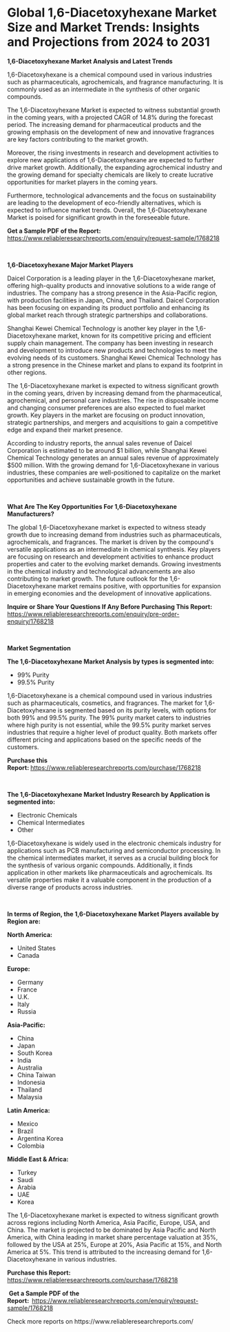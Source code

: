 <p><h1>Global 1,6-Diacetoxyhexane Market Size and Market Trends: Insights and Projections from 2024 to 2031</h1></p><p><strong>1,6-Diacetoxyhexane Market Analysis and Latest Trends</strong></p>
<p><p>1,6-Diacetoxyhexane is a chemical compound used in various industries such as pharmaceuticals, agrochemicals, and fragrance manufacturing. It is commonly used as an intermediate in the synthesis of other organic compounds.</p><p>The 1,6-Diacetoxyhexane Market is expected to witness substantial growth in the coming years, with a projected CAGR of 14.8% during the forecast period. The increasing demand for pharmaceutical products and the growing emphasis on the development of new and innovative fragrances are key factors contributing to the market growth.</p><p>Moreover, the rising investments in research and development activities to explore new applications of 1,6-Diacetoxyhexane are expected to further drive market growth. Additionally, the expanding agrochemical industry and the growing demand for specialty chemicals are likely to create lucrative opportunities for market players in the coming years.</p><p>Furthermore, technological advancements and the focus on sustainability are leading to the development of eco-friendly alternatives, which is expected to influence market trends. Overall, the 1,6-Diacetoxyhexane Market is poised for significant growth in the foreseeable future.</p></p>
<p><strong>Get a Sample PDF of the Report:&nbsp;</strong> <a href="https://www.reliableresearchreports.com/enquiry/request-sample/1768218">https://www.reliableresearchreports.com/enquiry/request-sample/1768218</a></p>
<p>&nbsp;</p>
<p><strong>1,6-Diacetoxyhexane Major Market Players</strong></p>
<p><p>Daicel Corporation is a leading player in the 1,6-Diacetoxyhexane market, offering high-quality products and innovative solutions to a wide range of industries. The company has a strong presence in the Asia-Pacific region, with production facilities in Japan, China, and Thailand. Daicel Corporation has been focusing on expanding its product portfolio and enhancing its global market reach through strategic partnerships and collaborations.</p><p>Shanghai Kewei Chemical Technology is another key player in the 1,6-Diacetoxyhexane market, known for its competitive pricing and efficient supply chain management. The company has been investing in research and development to introduce new products and technologies to meet the evolving needs of its customers. Shanghai Kewei Chemical Technology has a strong presence in the Chinese market and plans to expand its footprint in other regions.</p><p>The 1,6-Diacetoxyhexane market is expected to witness significant growth in the coming years, driven by increasing demand from the pharmaceutical, agrochemical, and personal care industries. The rise in disposable income and changing consumer preferences are also expected to fuel market growth. Key players in the market are focusing on product innovation, strategic partnerships, and mergers and acquisitions to gain a competitive edge and expand their market presence.</p><p>According to industry reports, the annual sales revenue of Daicel Corporation is estimated to be around $1 billion, while Shanghai Kewei Chemical Technology generates an annual sales revenue of approximately $500 million. With the growing demand for 1,6-Diacetoxyhexane in various industries, these companies are well-positioned to capitalize on the market opportunities and achieve sustainable growth in the future.</p></p>
<p>&nbsp;</p>
<p><strong>What Are The Key Opportunities For 1,6-Diacetoxyhexane Manufacturers?</strong></p>
<p><p>The global 1,6-Diacetoxyhexane market is expected to witness steady growth due to increasing demand from industries such as pharmaceuticals, agrochemicals, and fragrances. The market is driven by the compound's versatile applications as an intermediate in chemical synthesis. Key players are focusing on research and development activities to enhance product properties and cater to the evolving market demands. Growing investments in the chemical industry and technological advancements are also contributing to market growth. The future outlook for the 1,6-Diacetoxyhexane market remains positive, with opportunities for expansion in emerging economies and the development of innovative applications.</p></p>
<p><strong>Inquire or Share Your Questions If Any Before Purchasing This Report:</strong> <a href="https://www.reliableresearchreports.com/enquiry/pre-order-enquiry/1768218">https://www.reliableresearchreports.com/enquiry/pre-order-enquiry/1768218</a></p>
<p>&nbsp;</p>
<p><strong>Market Segmentation</strong></p>
<p><strong>The 1,6-Diacetoxyhexane Market Analysis by types is segmented into:</strong></p>
<p><ul><li>99% Purity</li><li>99.5% Purity</li></ul></p>
<p><p>1,6-Diacetoxyhexane is a chemical compound used in various industries such as pharmaceuticals, cosmetics, and fragrances. The market for 1,6-Diacetoxyhexane is segmented based on its purity levels, with options for both 99% and 99.5% purity. The 99% purity market caters to industries where high purity is not essential, while the 99.5% purity market serves industries that require a higher level of product quality. Both markets offer different pricing and applications based on the specific needs of the customers.</p></p>
<p><strong>Purchase this Report:&nbsp;</strong><a href="https://www.reliableresearchreports.com/purchase/1768218">https://www.reliableresearchreports.com/purchase/1768218</a></p>
<p>&nbsp;</p>
<p><strong>The 1,6-Diacetoxyhexane Market Industry Research by Application is segmented into:</strong></p>
<p><ul><li>Electronic Chemicals</li><li>Chemical Intermediates</li><li>Other</li></ul></p>
<p><p>1,6-Diacetoxyhexane is widely used in the electronic chemicals industry for applications such as PCB manufacturing and semiconductor processing. In the chemical intermediates market, it serves as a crucial building block for the synthesis of various organic compounds. Additionally, it finds application in other markets like pharmaceuticals and agrochemicals. Its versatile properties make it a valuable component in the production of a diverse range of products across industries.</p></p>
<p>&nbsp;</p>
<p><strong>In terms of Region, the 1,6-Diacetoxyhexane Market Players available by Region are:</strong></p>
<p>
    <p> <strong> North America: </strong>
        <ul>
            <li>United States</li>
            <li>Canada</li>
        </ul>
        </p> 
    <p> <strong> Europe: </strong>
        <ul>
            <li>Germany</li>
            <li>France</li>
            <li>U.K.</li>
            <li>Italy</li>
            <li>Russia</li>
        </ul>
        </p> 
    <p> <strong> Asia-Pacific: </strong>
        <ul>
            <li>China</li>
            <li>Japan</li>
            <li>South Korea</li>
            <li>India</li>
            <li>Australia</li>
            <li>China Taiwan</li>
            <li>Indonesia</li>
            <li>Thailand</li>
            <li>Malaysia</li>
        </ul>
        </p> 
    <p> <strong> Latin America: </strong>
        <ul>
            <li>Mexico</li>
            <li>Brazil</li>
            <li>Argentina Korea</li>
            <li>Colombia</li>
        </ul>
        </p> 
    <p> <strong> Middle East & Africa: </strong>
        <ul>
            <li>Turkey</li>
            <li>Saudi</li>
            <li>Arabia</li>
            <li>UAE</li>
            <li>Korea</li>
        </ul>
    </p>
    </p>
<p><p>The 1,6-Diacetoxyhexane market is expected to witness significant growth across regions including North America, Asia Pacific, Europe, USA, and China. The market is projected to be dominated by Asia Pacific and North America, with China leading in market share percentage valuation at 35%, followed by the USA at 25%, Europe at 20%, Asia Pacific at 15%, and North America at 5%. This trend is attributed to the increasing demand for 1,6-Diacetoxyhexane in various industries.</p></p>
<p><strong>Purchase this Report: </strong><a href="https://www.reliableresearchreports.com/purchase/1768218">https://www.reliableresearchreports.com/purchase/1768218</a></p>
<p>&nbsp;<strong>Get a Sample PDF of the Report:&nbsp;&nbsp;</strong><a href="https://www.reliableresearchreports.com/enquiry/request-sample/1768218">https://www.reliableresearchreports.com/enquiry/request-sample/1768218</a></p>
<p><strong></strong></p>
<p>Check more reports on https://www.reliableresearchreports.com/</p>